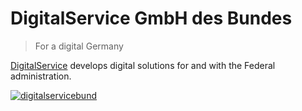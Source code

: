 # DigitalService GmbH des Bundes

> For a digital Germany

[DigitalService](https://digitalservice.bund.de) develops digital solutions for and with the Federal administration.

[![digitalservicebund](https://github-readme-stats.vercel.app/api/pin/?username=digitalservicebund&repo=digitalservicebund.github.io)](https://digitalservicebund.github.io)
